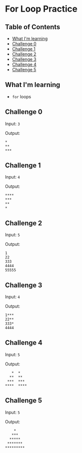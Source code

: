 # For Loop Practice

## Table of Contents
- [What I'm learning](#what-im-learning)
- [Challenge 0](#challenge-0)
- [Challenge 1](#challenge-1)
- [Challenge 2](#challenge-2)
- [Challenge 3](#challenge-3)
- [Challenge 4](#challenge-4)
- [Challenge 5](#challenge-5)

## What I'm learning
- `for` loops


## Challenge 0
Input: `3`

Output:
```
*
**
***
```

## Challenge 1
Input: `4`

Output:
```
****
***
**
*
```

## Challenge 2
Input: `5`

Output:
```
1
22
333
4444
55555
```

## Challenge 3
Input: `4`

Output:
```
1***
22**
333*
4444
```

## Challenge 4
Input: `5`

Output:
```
   *  *
  **  **
 ***  ***
****  ****
```

## Challenge 5
Input: `5`

Output:
```
    *
   ***
  *****
 *******
*********
```
